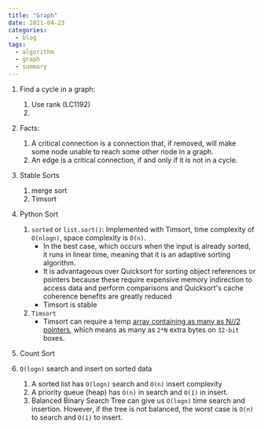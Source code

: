 ```yaml
---
title: "Graph"
date: 2021-04-23
categories:
  - blog
tags:
  - algorithm
  - graph
  - summary
---
```


1. Find a cycle in a graph:
    1. Use rank (LC1192)
    2. 

2. Facts:
    1. A critical connection is a connection that, if removed, will make some node unable to reach some other node in a graph.
    2. An edge is a critical connection, if and only if it is not in a cycle.

3. Stable Sorts
    1. merge sort
    2. Timsort

4. Python Sort
    1. `sorted` or `list.sort()`: Implemented with Timsort, time complexity of `O(nlogn)`, space complexity is `O(n)`.
        * In the best case, which occurs when the input is already sorted, it runs in linear time, meaning that it is an adaptive sorting algorithm.
        * It is advantageous over Quicksort for sorting object references or pointers because these require expensive memory indirection to access data and perform comparisons and Quicksort's cache coherence benefits are greatly reduced
        * Timsort is stable
    2. `Timsort`
        * Timsort can require a temp [array containing as many as N//2 pointers][Python Timsort Space Requirements], which means as many as `2*N` extra bytes on `32-bit` boxes.

5. Count Sort


4. `O(logn)` search and insert on sorted data
    1. A sorted list has `O(logn)` search and `O(n)` insert complexity
    2. A priority queue (heap) has `O(n)` in search and `O(1)` in insert.
    2. Balanced Binary Search Tree can give us `O(logn)` time search and insertion. However, if the tree is not balanced, the worst case is `O(n)` to search and `O(1)` to insert.


    

[Python Timsort Space Requirements]: https://github.com/python/cpython/blob/fdfea4ab16ff65234dc30f51ed8056138ab19005/Objects/listsort.txt#L17